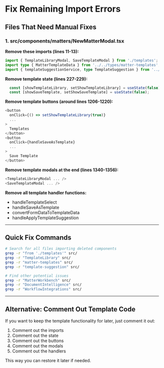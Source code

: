 # Fix Remaining Import Errors

## Files That Need Manual Fixes

### 1. src/components/matters/NewMatterModal.tsx

**Remove these imports (lines 11-13):**
```typescript
import { TemplateLibraryModal, SaveTemplateModal } from './templates';
import type { MatterTemplateData } from '../../types/matter-templates';
import { templateSuggestionService, type TemplateSuggestion } from '../../services/template-suggestion.service';
```

**Remove template state (lines 227-229):**
```typescript
  const [showTemplateLibrary, setShowTemplateLibrary] = useState(false);
  const [showSaveTemplate, setShowSaveTemplate] = useState(false);
```

**Remove template buttons (around lines 1206-1220):**
```typescript
<button
  onClick={() => setShowTemplateLibrary(true)}
  ...
>
  Templates
</button>
<button
  onClick={handleSaveAsTemplate}
  ...
>
  Save Template
</button>
```

**Remove template modals at the end (lines 1340-1356):**
```typescript
<TemplateLibraryModal ... />
<SaveTemplateModal ... />
```

**Remove all template handler functions:**
- handleTemplateSelect
- handleSaveAsTemplate
- convertFormDataToTemplateData
- handleApplyTemplateSuggestion

---

## Quick Fix Commands

```bash
# Search for all files importing deleted components
grep -r "from './templates'" src/
grep -r "TemplateLibrary" src/
grep -r "matter-templates" src/
grep -r "template-suggestion" src/

# Find other potential issues
grep -r "MatterWorkbench" src/
grep -r "DocumentIntelligence" src/
grep -r "WorkflowIntegrations" src/
```

---

## Alternative: Comment Out Template Code

If you want to keep the template functionality for later, just comment it out:

1. Comment out the imports
2. Comment out the state
3. Comment out the buttons
4. Comment out the modals
5. Comment out the handlers

This way you can restore it later if needed.
